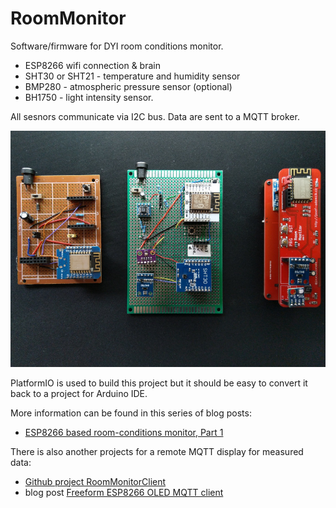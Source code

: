 # RoomMonitor

Software/firmware for DYI room conditions monitor. 

- ESP8266 wifi connection & brain
- SHT30 or SHT21 - temperature and humidity sensor
- BMP280 - atmospheric pressure sensor (optional)
- BH1750 - light intensity sensor.

All sesnors communicate via I2C bus. Data are sent to a MQTT broker.

![2 prototypes and the actual PCB version](img/devices.jpg)

PlatformIO is used to build this project but it should be easy to convert it back to a project for Arduino IDE.

More information can be found in this series of blog posts:

- [ESP8266 based room-conditions monitor, Part 1](https://josef-adamcik.cz/electronics/esp8266-based-room-conditions-monitor-part-1.html)

There is also another projects for a remote MQTT display for measured data:

- [Github project RoomMonitorClient](https://github.com/josefadamcik/RoomMonitorClient)
- blog post [Freeform ESP8266 OLED MQTT client](https://josef-adamcik.cz/electronics/freeform-esp8266-based-mqtt-oled-client.html)

